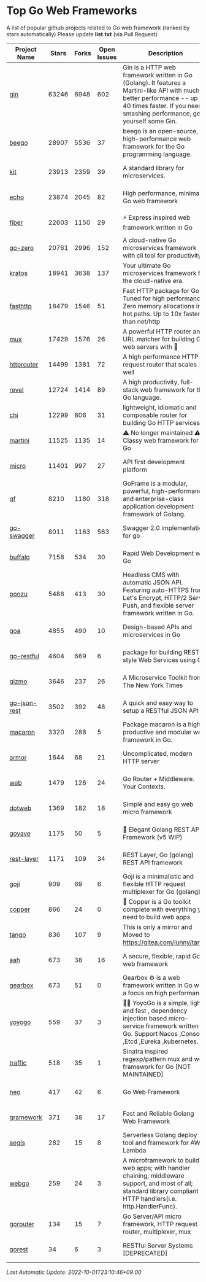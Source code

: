 # Top Go Web Frameworks
A list of popular github projects related to Go web framework (ranked by stars automatically)
Please update **list.txt** (via Pull Request)

| Project Name | Stars | Forks | Open Issues | Description | Last Commit |
| ------------ | ----- | ----- | ----------- | ----------- | ----------- |
| [gin](https://github.com/gin-gonic/gin) | 63246 | 6948 | 602 | Gin is a HTTP web framework written in Go (Golang). It features a Martini-like API with much better performance -- up to 40 times faster. If you need smashing performance, get yourself some Gin. | 2022-09-20 06:44:55 |
| [beego](https://github.com/beego/beego) | 28907 | 5536 | 37 | beego is an open-source, high-performance web framework for the Go programming language. | 2022-09-14 08:37:19 |
| [kit](https://github.com/go-kit/kit) | 23913 | 2359 | 39 | A standard library for microservices. | 2022-08-26 00:50:32 |
| [echo](https://github.com/labstack/echo) | 23874 | 2045 | 82 | High performance, minimalist Go web framework | 2022-09-14 05:40:39 |
| [fiber](https://github.com/gofiber/fiber) | 22603 | 1150 | 29 | ⚡️ Express inspired web framework written in Go | 2022-10-01 07:23:47 |
| [go-zero](https://github.com/zeromicro/go-zero) | 20761 | 2996 | 152 | A cloud-native Go microservices framework with cli tool for productivity. | 2022-10-01 13:45:53 |
| [kratos](https://github.com/go-kratos/kratos) | 18941 | 3638 | 137 | Your ultimate Go microservices framework for the cloud-native era. | 2022-09-27 15:14:29 |
| [fasthttp](https://github.com/valyala/fasthttp) | 18479 | 1546 | 51 | Fast HTTP package for Go. Tuned for high performance. Zero memory allocations in hot paths. Up to 10x faster than net/http | 2022-09-18 07:20:03 |
| [mux](https://github.com/gorilla/mux) | 17429 | 1576 | 26 | A powerful HTTP router and URL matcher for building Go web servers with 🦍 | 2022-08-17 20:49:02 |
| [httprouter](https://github.com/julienschmidt/httprouter) | 14499 | 1381 | 72 | A high performance HTTP request router that scales well | 2022-06-03 15:51:59 |
| [revel](https://github.com/revel/revel) | 12724 | 1414 | 89 | A high productivity, full-stack web framework for the Go language. | 2022-04-12 20:53:30 |
| [chi](https://github.com/go-chi/chi) | 12299 | 806 | 31 | lightweight, idiomatic and composable router for building Go HTTP services | 2022-08-12 14:46:59 |
| [martini](https://github.com/go-martini/martini) | 11525 | 1135 | 14 | ⚠️ No longer maintained ⚠️  Classy web framework for Go | 2017-01-21 21:58:54 |
| [micro](https://github.com/micro/micro) | 11401 | 997 | 27 | API first development platform | 2022-10-01 08:51:47 |
| [gf](https://github.com/gogf/gf) | 8210 | 1180 | 318 | GoFrame is a modular, powerful, high-performance and enterprise-class application development framework of Golang.  | 2022-09-30 10:19:52 |
| [go-swagger](https://github.com/go-swagger/go-swagger) | 8011 | 1163 | 563 | Swagger 2.0 implementation for go | 2022-09-25 19:27:04 |
| [buffalo](https://github.com/gobuffalo/buffalo) | 7158 | 534 | 30 | Rapid Web Development w/ Go | 2022-10-01 01:10:47 |
| [ponzu](https://github.com/ponzu-cms/ponzu) | 5488 | 413 | 30 | Headless CMS with automatic JSON API. Featuring auto-HTTPS from Let's Encrypt, HTTP/2 Server Push, and flexible server framework written in Go. | 2020-01-02 00:14:32 |
| [goa](https://github.com/goadesign/goa) | 4855 | 490 | 10 | Design-based APIs and microservices in Go | 2022-09-30 19:37:06 |
| [go-restful](https://github.com/emicklei/go-restful) | 4604 | 669 | 6 | package for building REST-style Web Services using Go | 2022-09-30 18:14:06 |
| [gizmo](https://github.com/nytimes/gizmo) | 3646 | 237 | 26 | A Microservice Toolkit from The New York Times | 2021-04-30 15:27:05 |
| [go-json-rest](https://github.com/ant0ine/go-json-rest) | 3502 | 392 | 48 | A quick and easy way to setup a RESTful JSON API | 2017-09-13 04:12:08 |
| [macaron](https://github.com/go-macaron/macaron) | 3320 | 288 | 5 | Package macaron is a high productive and modular web framework in Go. | 2022-06-06 01:40:09 |
| [armor](https://github.com/labstack/armor) | 1644 | 68 | 21 | Uncomplicated, modern HTTP server | 2019-08-03 18:10:09 |
| [web](https://github.com/gocraft/web) | 1479 | 126 | 24 | Go Router + Middleware. Your Contexts. | 2019-02-07 15:06:52 |
| [dotweb](https://github.com/devfeel/dotweb) | 1369 | 182 | 18 | Simple and easy go web micro framework | 2022-08-11 09:03:59 |
| [goyave](https://github.com/go-goyave/goyave) | 1175 | 50 | 5 | 🍐 Elegant Golang REST API Framework (v5 WIP) | 2022-08-11 12:14:05 |
| [rest-layer](https://github.com/rs/rest-layer) | 1171 | 109 | 34 | REST Layer, Go (golang) REST API framework | 2021-09-30 23:58:01 |
| [goji](https://github.com/goji/goji) | 909 | 69 | 6 | Goji is a minimalistic and flexible HTTP request multiplexer for Go (golang) | 2019-01-26 23:58:29 |
| [copper](https://github.com/gocopper/copper) | 866 | 24 | 0 | 🚀‏‏‎    ‎‏‏‎‏‏‎‎‎‎‎‎Copper is a Go toolkit complete with everything you need to build web apps. | 2022-07-28 13:15:08 |
| [tango](https://github.com/lunny/tango) | 836 | 107 | 9 | This is only a mirror and Moved to https://gitea.com/lunny/tango | 2019-05-17 03:31:10 |
| [aah](https://github.com/go-aah/aah) | 673 | 38 | 16 | A secure, flexible, rapid Go web framework | 2020-09-02 02:31:20 |
| [gearbox](https://github.com/gogearbox/gearbox) | 673 | 51 | 0 | Gearbox :gear: is a web framework written in Go with a focus on high performance | 2022-09-21 00:20:37 |
| [yoyogo](https://github.com/yoyofx/yoyogo) | 559 | 37 | 3 | 🦄🌈 YoyoGo is a simple, light and fast , dependency injection based micro-service framework written in Go. Support Nacos ,Consoul ,Etcd ,Eureka ,kubernetes. | 2022-09-23 09:31:30 |
| [traffic](https://github.com/gravityblast/traffic) | 518 | 35 | 1 | Sinatra inspired regexp/pattern mux and web framework for Go [NOT MAINTAINED] | 2015-11-26 21:31:07 |
| [neo](https://github.com/ivpusic/neo) | 417 | 42 | 6 | Go Web Framework | 2017-08-14 23:54:31 |
| [gramework](https://github.com/gramework/gramework) | 371 | 38 | 17 | Fast and Reliable Golang Web Framework | 2021-10-14 20:24:56 |
| [aegis](https://github.com/tmaiaroto/aegis) | 282 | 15 | 8 | Serverless Golang deploy tool and framework for AWS Lambda | 2019-07-28 17:59:41 |
| [webgo](https://github.com/bnkamalesh/webgo) | 259 | 24 | 3 | A microframework to build web apps; with handler chaining, middleware support, and most of all; standard library compliant HTTP handlers(i.e. http.HandlerFunc). | 2022-06-19 08:53:25 |
| [gorouter](https://github.com/vardius/gorouter) | 134 | 15 | 7 | Go Server/API micro framework, HTTP request router, multiplexer, mux | 2022-01-16 02:21:58 |
| [gorest](https://github.com/tideland/gorest) | 34 | 6 | 3 | RESTful Server Systems [DEPRECATED] | 2017-11-10 13:00:37 |

*Last Automatic Update: 2022-10-01T23:10:46+09:00*